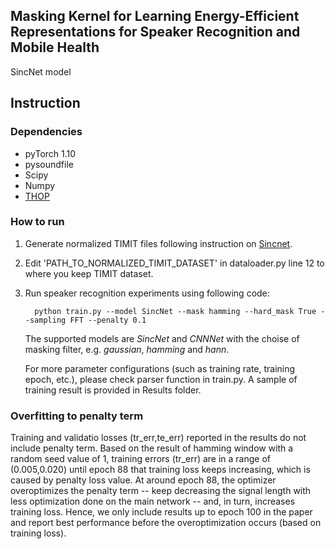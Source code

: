 ## Masking Kernel for Learning Energy-Efficient Representations for Speaker Recognition and Mobile Health

SincNet model

## Instruction

### Dependencies
- pyTorch 1.10
- pysoundfile
- Scipy
- Numpy
- [THOP](https://github.com/Lyken17/pytorch-OpCounter)  

### How to run
1. Generate normalized TIMIT files following instruction on [Sincnet](https://github.com/mravanelli/SincNet).

2. Edit 'PATH_TO_NORMALIZED_TIMIT_DATASET' in dataloader.py line 12 to where you keep TIMIT dataset. 

3. Run speaker recognition experiments using following code:

         
         python train.py --model SincNet --mask hamming --hard_mask True --sampling FFT --penalty 0.1
         

   The supported models are *SincNet* and *CNNNet* with the choise of masking filter, e.g. *gaussian*, *hamming* and *hann*.

   For more parameter configurations (such as training rate, training epoch, etc.), please check parser function in train.py. 
   A sample of training result is provided in Results folder. 

### Overfitting to penalty term
Training and validatio losses (tr_err,te_err) reported in the results do not include penalty term.
Based on the result of hamming window with a random seed value of 1, training errors (tr_err) are in a range of (0.005,0.020) until epoch 88 that training loss keeps increasing, which is caused by penalty loss value. At around epoch 88, the optimizer overoptimizes the penalty term -- keep decreasing the signal length with less optimization done on the main network -- and, in turn, increases training loss. Hence, we only include results up to epoch 100 in the paper and report best performance before the overoptimization occurs (based on training loss).

